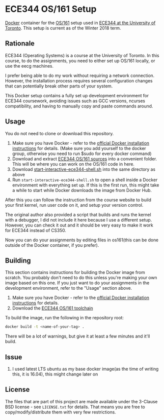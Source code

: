 ECE344 OS/161 Setup
==================

[Docker](https://www.docker.com/) container for the [OS/161](http://os161.eecs.harvard.edu/) setup used in [ECE344 at the University of Toronto](http://www.eecg.toronto.edu/~yuan/teaching/ece344/). This setup is current as of the Winter 2018 term.

Rationale
---------

ECE344 (Operating Systems) is a course at the University of Toronto. In this course, to do the assignments, you need to either set up OS/161 locally, or use the eecg machines.

I prefer being able to do my work without requiring a network connection. However, the installation process requires several configuration changes that can potentially break other parts of your system.

This Docker setup contains a fully set up development environment for ECE344 coursework, avoiding issues such as GCC versions, ncurses compatibility, and having to manually copy and paste commands around.

Usage
-----

You do not need to clone or download this repository.

1. Make sure you have Docker - refer to the [official Docker installation instructions](https://docs.docker.com/engine/installation/) for details. (Make sure you add yourself to the docker group, otherwise you need to run $sudo for every docker command)
2. Download and extract [ECE344 OS/161 sources](http://www.eecg.toronto.edu/~yuan/teaching/ece344/os161/sources/os161-1.11.tar.gz) into a convenient folder. This will be where you can work on the OS/161 code in here.
3. Download [start-interactive-ece344-shell.sh](https://github.com/tech4me/ECE344-development-environment/blob/master/start-interactive-ece344-shell.sh) into the same directory as above
4. Run `start-interactive-ece344-shell.sh` to open a shell inside a Docker environment with everything set up. If this is the first run, this might take a while to start while Docker downloads the image from Docker Hub.

After this you can follow the instruction from the course website to build your first kernel, run user code on it, and setup your version control.

The original author also provided a script that builds and runs the kernel with a debugger, I did not include it here because I use a different setup. However, you can check it out and it should be very easy to make it work for ECE344 instead of CS350.

Now you can do your assignments by editing files in os161(this can be done outside of the Docker container, if you prefer).

Building
--------

This section contains instructions for building the Docker image from scratch. You probably don't need to do this unless you're making your own image based on this one. If you just want to do your assignments in the development environment, refer to the "Usage" section above.

1. Make sure you have Docker - refer to the [official Docker installation instructions](https://docs.docker.com/engine/installation/) for details.
2. Download the [ECE344 OS/161 toolchain](http://www.eecg.toronto.edu/~yuan/teaching/ece344/os161/sources/os161-toolchain.tar.gz)

To build the image, run the following in the repository root:

```bash
docker build -t <name-of-your-tag> .
```

There will be a lot of warnings, but give it at least a few minutes and it'll build.

Issue
-----

1. I used latest LTS ubuntu as my base docker image(as the time of writing this, it is 16.04), this might change later on

License
-------

The files that are part of this project are made available under the 3-Clause BSD license - see `LICENSE.txt` for details. That means you are free to copy/modify/distribute them with very few restrictions.
